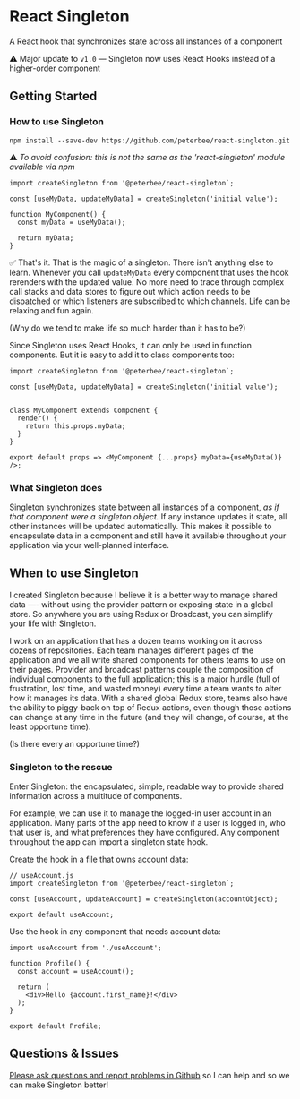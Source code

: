 # React Singleton

A React hook that synchronizes state across all instances of a component

:warning: Major update to `v1.0` — Singleton now uses React Hooks instead of a higher-order component

## Getting Started

### How to use Singleton

```
npm install --save-dev https://github.com/peterbee/react-singleton.git
```

:warning: _To avoid confusion: this is not the same as the 'react-singleton' module available via npm_

```
import createSingleton from '@peterbee/react-singleton`;

const [useMyData, updateMyData] = createSingleton('initial value');

function MyComponent() {
  const myData = useMyData();

  return myData;
}
```

:white_check_mark: That's it. That is the magic of a singleton. There isn't anything else to learn. Whenever you call `updateMyData` every component that uses the hook rerenders with the updated value. No more need to trace through complex call stacks and data stores to figure out which action needs to be dispatched or which listeners are subscribed to which channels. Life can be relaxing and fun again.

(Why do we tend to make life so much harder than it has to be?)

Since Singleton uses React Hooks, it can only be used in function components.  But it is easy to add it to class components too:

```
import createSingleton from '@peterbee/react-singleton`;

const [useMyData, updateMyData] = createSingleton('initial value');


class MyComponent extends Component {
  render() {
    return this.props.myData;
  }
}

export default props => <MyComponent {...props} myData={useMyData()} />;

```


### What Singleton does

Singleton synchronizes state between all instances of a component, _as if that component were a singleton object._ If any instance updates it state, all other instances will be updated automatically. This makes it possible to encapsulate data in a component and still have it available throughout your application via your well-planned interface.

## When to use Singleton

I created Singleton because I believe it is a better way to manage shared data —- without using the provider pattern or exposing state in a global store. So anywhere you are using Redux or Broadcast, you can simplify your life with Singleton.

I work on an application that has a dozen teams working on it across dozens of repositories. Each team manages different pages of the application and we all write shared components for others teams to use on their pages. Provider and broadcast patterns couple the composition of individual components to the full application; this is a major hurdle (full of frustration, lost time, and wasted money) every time a team wants to alter how it manages its data. With a shared global Redux store, teams also have the ability to piggy-back on top of Redux actions, even though those actions can change at any time in the future (and they will change, of course, at the least opportune time).

(Is there every an opportune time?)

### Singleton to the rescue

Enter Singleton: the encapsulated, simple, readable way to provide shared information across a multitude of components.

For example, we can use it to manage the logged-in user account in an application. Many parts of the app need to know if a user is logged in, who that user is, and what preferences they have configured. Any component throughout the app can import a singleton state hook.

Create the hook in a file that owns account data:

```
// useAccount.js
import createSingleton from '@peterbee/react-singleton`;

const [useAccount, updateAccount] = createSingleton(accountObject);

export default useAccount;
```

Use the hook in any component that needs account data:

```
import useAccount from './useAccount';

function Profile() {
  const account = useAccount();

  return (
    <div>Hello {account.first_name}!</div>
  );
}

export default Profile;
```

## Questions & Issues

[Please ask questions and report problems in Github](https://github.com/peterbee/react-singleton/issues) so I can help and so we can make Singleton better!
